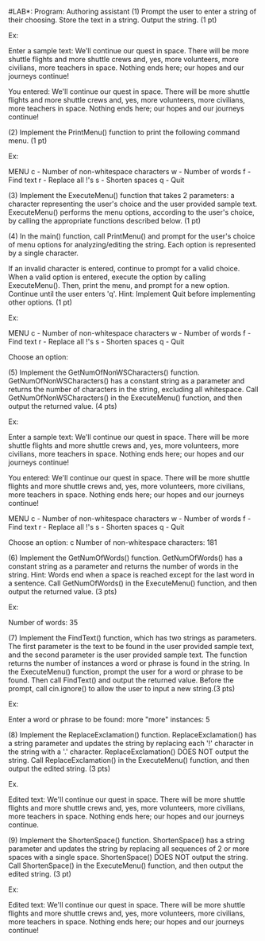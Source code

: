#LAB*: Program: Authoring assistant
(1) Prompt the user to enter a string of their choosing. Store the text in a string. Output the string. (1 pt)

Ex:

Enter a sample text:
We'll continue our quest in space.  There will be more shuttle flights and more shuttle crews and,  yes,  more volunteers, more civilians,  more teachers in space.  Nothing ends here;  our hopes and our journeys continue!

You entered: We'll continue our quest in space.  There will be more shuttle flights and more shuttle crews and,  yes,  more volunteers, more civilians,  more teachers in space.  Nothing ends here;  our hopes and our journeys continue!

(2) Implement the PrintMenu() function to print the following command menu. (1 pt)

Ex:

MENU
c - Number of non-whitespace characters
w - Number of words
f - Find text
r - Replace all !'s
s - Shorten spaces
q - Quit

(3) Implement the ExecuteMenu() function that takes 2 parameters: a character representing the user's choice and the user provided sample text. ExecuteMenu() performs the menu options, according to the user's choice, by calling the appropriate functions described below. (1 pt)


(4) In the main() function, call PrintMenu() and prompt for the user's choice of menu options for analyzing/editing the string. Each option is represented by a single character.

If an invalid character is entered, continue to prompt for a valid choice. When a valid option is entered, execute the option by calling ExecuteMenu(). Then, print the menu, and prompt for a new option. Continue until the user enters 'q'. Hint: Implement Quit before implementing other options. (1 pt)

Ex:

MENU
c - Number of non-whitespace characters
w - Number of words
f - Find text
r - Replace all !'s
s - Shorten spaces
q - Quit

Choose an option:

(5) Implement the GetNumOfNonWSCharacters() function. GetNumOfNonWSCharacters() has a constant string as a parameter and returns the number of characters in the string, excluding all whitespace. Call GetNumOfNonWSCharacters() in the ExecuteMenu() function, and then output the returned value. (4 pts)

Ex:

Enter a sample text:
We'll continue our quest in space.  There will be more shuttle flights and more shuttle crews and,  yes,  more volunteers, more civilians,  more teachers in space.  Nothing ends here;  our hopes and our journeys continue!

You entered: We'll continue our quest in space.  There will be more shuttle flights and more shuttle crews and,  yes,  more volunteers, more civilians,  more teachers in space.  Nothing ends here;  our hopes and our journeys continue!

MENU
c - Number of non-whitespace characters
w - Number of words
f - Find text
r - Replace all !'s
s - Shorten spaces
q - Quit

Choose an option:
c
Number of non-whitespace characters: 181

(6) Implement the GetNumOfWords() function. GetNumOfWords() has a constant string as a parameter and returns the number of words in the string. Hint: Words end when a space is reached except for the last word in a sentence. Call GetNumOfWords() in the ExecuteMenu() function, and then output the returned value. (3 pts)

Ex:

Number of words: 35

(7) Implement the FindText() function, which has two strings as parameters. The first parameter is the text to be found in the user provided sample text, and the second parameter is the user provided sample text. The function returns the number of instances a word or phrase is found in the string. In the ExecuteMenu() function, prompt the user for a word or phrase to be found. Then call FindText() and output the returned value. Before the prompt, call cin.ignore() to allow the user to input a new string.(3 pts)

Ex:

Enter a word or phrase to be found:
more
"more" instances: 5

(8) Implement the ReplaceExclamation() function. ReplaceExclamation() has a string parameter and updates the string by replacing each '!' character in the string with a '.' character. ReplaceExclamation() DOES NOT output the string. Call ReplaceExclamation() in the ExecuteMenu() function, and then output the edited string. (3 pts)

Ex.

Edited text: We'll continue our quest in space.  There will be more shuttle flights and more shuttle crews and,  yes,  more volunteers, more civilians,  more teachers in space.  Nothing ends here;  our hopes and our journeys continue.

(9) Implement the ShortenSpace() function. ShortenSpace() has a string parameter and updates the string by replacing all sequences of 2 or more spaces with a single space. ShortenSpace() DOES NOT output the string. Call ShortenSpace() in the ExecuteMenu() function, and then output the edited string. (3 pt)

Ex:

Edited text: We'll continue our quest in space. There will be more shuttle flights and more shuttle crews and, yes, more volunteers, more civilians, more teachers in space. Nothing ends here; our hopes and our journeys continue!

